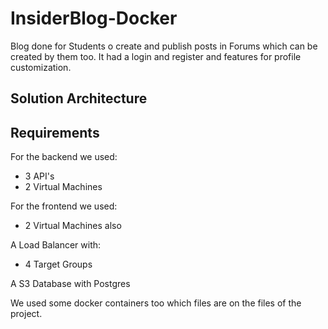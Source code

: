 # InsiderBlog-Docker

Blog done for Students o create and publish posts in Forums which can be created by them too. It had a login and register and features for profile customization.

## Solution Architecture

## Requirements
For the backend we used:
- 3 API's
- 2 Virtual Machines

For the frontend we used:
- 2 Virtual Machines also

A Load Balancer with:
- 4 Target Groups

A S3 Database with Postgres

We used some docker containers too which files are on the files of the project.
